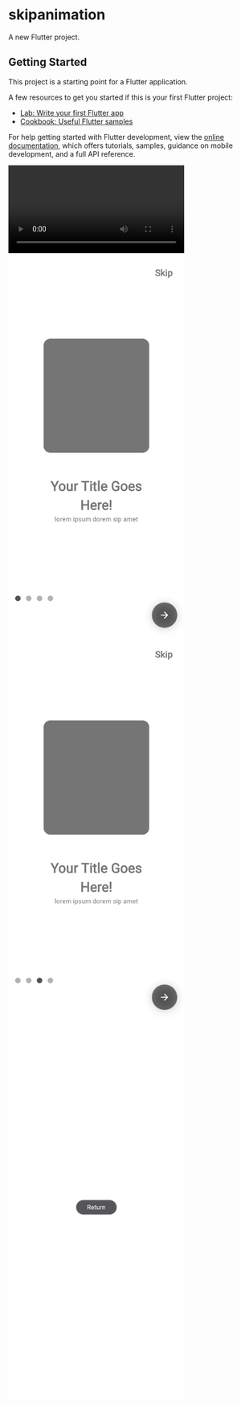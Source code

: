 # skipanimation

A new Flutter project.

## Getting Started

This project is a starting point for a Flutter application.

A few resources to get you started if this is your first Flutter project:

- [Lab: Write your first Flutter app](https://docs.flutter.dev/get-started/codelab)
- [Cookbook: Useful Flutter samples](https://docs.flutter.dev/cookbook)

For help getting started with Flutter development, view the
[online documentation](https://docs.flutter.dev/), which offers tutorials,
samples, guidance on mobile development, and a full API reference.



<video src='screenshots/demo.mp4' width='350px' > </video>
<img src='screenshots/first.png' width='350px'>
<img src='screenshots/second.png' width='350px'>
<img src='screenshots/third.png' width='350px'>